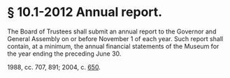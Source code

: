 # § 10.1-2012 Annual report.

<p>The Board of Trustees shall submit an annual report to the Governor and General Assembly on or before November 1 of each year. Such report shall contain, at a minimum, the annual financial statements of the Museum for the year ending the preceding June 30.</p><p>1988, cc. 707, 891; 2004, c. <a href='http://lis.virginia.gov/cgi-bin/legp604.exe?041+ful+CHAP0650'>650</a>.</p>